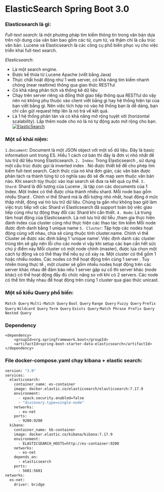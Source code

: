 # ElasticSearch Spring Boot 3.0

### Elasticsearch là gì:
_Full-text search_: là một phương pháp tìm kiếm thông tin trong văn bản dựa trên nội dung của văn bản bao gồm các từ, cụm từ, và thậm chí là cấu trúc văn bản. Lucene và Elasticsearch là các công cụ phổ biến phục vụ cho việc triển khai full-text search.

_Elasticsearch_:
- Là một search engine.
- Được kế thừa từ Lucene Apache (viết bằng Java)
- Thực chất hoặt động như 1 web server, có khả năng tìm kiếm nhanh chóng (near realtime) thông qua giao thức RESTful
- Có khả năng phân tích và thống kê dữ liệu
- Chạy trên server riêng và đồng thời giao tiếp thông qua RESTful do vậy nên nó không phụ thuộc vào client viết bằng gì hay hệ thống hiện tại của bạn viết bằng gì. Nên việc tích hợp nó vào hệ thống bạn là dễ dàng, bạn chỉ cần gửi request http lên là nó trả về kết quả.
- Là 1 hệ thống phân tán và có khả năng mở rộng tuyệt vời (horizontal scalability). Lắp thêm node cho nó là nó tự động auto mở rộng cho bạn.
[![ElasticSearch](https://topdev.vn/blog/wp-content/uploads/2020/05/elasticsearch-la-gi.png)](https://nodesource.com/products/nsolid)
### Một số khái niệm:
`1.Document`:
Document là một JSON object với một số dữ liệu. Đây là basic information unit trong ES. Hiểu 1 cách cơ bản thì đây là đơn vị nhỏ nhất để lưu trữ dữ liệu trong Elasticsearch.
`2. Index`:
Trong Elasticsearch , sử dụng một cấu trúc được gọi là inverted index . Nó được thiết kế để cho phép tìm kiếm full-text search. Cách thức của nó khá đơn giản, các văn bản được phân tách ra thành từng từ có nghĩa sau đó sẽ đk map xem thuộc văn bản nào. Khi search tùy thuộc vào loại search sẽ đưa ra kết quả cụ thể.
`3. Shard`:
Shard là đối tượng của Lucene , là tập con các documents của 1 Index. Một Index có thể được chia thành nhiều shard.
Mỗi node bao gồm nhiều Shard . Chính vì thế Shard mà là đối tượng nhỏ nhất, hoạt động ở mức thấp nhất, đóng vai trò lưu trữ dữ liệu.
Chúng ta gần như không bao giờ làm việc trực tiếp với các Shard vì Elasticsearch đã support toàn bộ việc giao tiếp cũng như tự động thay đổi các Shard khi cần thiết.
`4. Node`:
Là trung tâm hoạt động của Elasticsearch. Là nơi lưu trữ dữ liễu ,tham gia thực hiện đánh index cúa cluster cũng như thực hiện các thao tác tìm kiếm
Mỗi node được định danh bằng 1 unique name
`5. Cluster`:
Tập hợp các nodes hoạt động cùng với nhau, chia sẽ cùng thuộc tính cluster.name. Chính vì thế Cluster sẽ được xác định bằng 1 ‘unique name’. Việc định danh các cluster trùng tên sẽ gây nên lỗi cho các node vì vậy khi setup các bạn cần hết sức chú ý điểm này
Mỗi cluster có một node chính (master), được lựa chọn một cách tự động và có thể thay thế nếu sự cố xảy ra. Một cluster có thể gồm 1 hoặc nhiều nodes. Các nodes có thể hoạt động trên cùng 1 server .
Tuy nhiên trong thực tế , một cluster sẽ gồm nhiều nodes hoạt động trên các server khác nhau để đảm bảo nếu 1 server gặp sự cố thì server khác (node khác) có thể hoạt động đầy đủ chức năng so với khi có 2 servers. Các node có thể tìm thấy nhau để hoạt động trên cùng 1 cluster qua giao thức unicast.

### Một số kiểu Query phổ biến:
`Match Query`
`Multi-Match Query`
`Bool Query`
`Range Query`
`Fuzzy Query`
`Prefix Query`
`Wildcard Query`
`Term Query`
`Exists Query`
`Match Phrase Prefix Query`
`Nested Query`

### Dependency
```
<dependency>
	<groupId>org.springframework.boot</groupId>
	<artifactId>spring-boot-starter-data-elasticsearch</artifactId>
</dependency>
```
### File docker-compose.yaml chạy kibana + elastic search:
```sh
version: "3.0"
services:
  elasticsearch:
    container_name: es-container
    image: docker.elastic.co/elasticsearch/elasticsearch:7.17.9
    environment:
      - xpack.security.enabled=false
      - "discovery.type=single-node"
    networks:
      - es-net
    ports:
      - 9200:9200
  kibana:
    container_name: kb-container
    image: docker.elastic.co/kibana/kibana:7.17.9
    environment:
      - ELASTICSEARCH_HOSTS=http://es-container:9200
    networks:
      - es-net
    depends_on:
      - elasticsearch
    ports:
      - 5601:5601
networks:
  es-net:
    driver: bridge
```